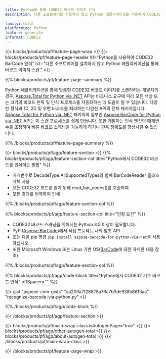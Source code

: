 ```yaml
---
title: Python을 통해 CODE32 바코드 이미지 인식
description: 다른 소프트웨어를 사용하지 않고 Python 애플리케이션을 사용하여 CODE32 기호 바코드 이미지 스캔. 
 
family: total
platformtag: Python
feature: generate
informat: CODE32
---
```

{{< blocks/products/pf/feature-page-wrap >}}
{{< blocks/products/pf/feature-page-header h1="Python을 사용하여 CODE32 BarCode 인식" h2="다른 소프트웨어를 설치하지 않고 Python 애플리케이션을 통해 바코드 이미지 스캔." >}}

{{% blocks/products/pf/feature-page-summary %}}

Python 애플리케이션을 통해 맞춤형 CODE32 바코드 이미지를 스캔하려는 개발자의 경우, [Aspose.Total for Python via .NET](https://products.aspose.com/total/python-net/) API는 비즈니스 요구에 따라 모든 색상 또는 크기의 바코드 판독 및 인식 프로세스를 자동화하는 데 도움이 될 수 있습니다. 다양한 형식과 1D, 2D 및 우편 바코드를 처리하는 다양한 API의 전체 패키지입니다. [Aspose.Total for Python via .NET](https://products.aspose.com/total/python-net/) 패키지의 일부인 [Aspose.BarCode for Python via .NET](https://products.aspose.com/barcode/python-net/) API는 이 스캔 프로세스를 쉽게 만듭니다. 또한 개발자는 인식 엔진의 매개변수를 조정하여 빠른 바코드 스캐닝을 가능하게 하거나 판독 정확도를 향상시킬 수 있습니다.

{{% /blocks/products/pf/feature-page-summary %}}

{{< blocks/products/pf/agp/feature-section >}}
{{% blocks/products/pf/agp/feature-section-col title="Python에서 CODE32 바코드를 인식하는 방법" %}}

- 매개변수로 DecodeType.AllSupportedTypes와 함께 BarCodeReader 클래스 개체 사용
- 모든 CODE32 코드를 얻기 위해 read_bar_codes()를 호출하여
- 모든 결과를 반복하여 인쇄

{{% /blocks/products/pf/agp/feature-section-col %}}

{{% blocks/products/pf/agp/feature-section-col title="인정 요건" %}}

- CODE32 바코드 스캐닝을 위해서는 Python 3.5 이상이 필요합니다.
- PyPI([Aspose.BarCode](https://pypi.org/project/aspose-barcode-for-python-via-net/))에서 직접 프로젝트 내의 참조 API 
- 또는 다음 pip 명령 ```pip install aspose-barcode-for-python-via-net```을 사용하십시오. 
- 또한 Microsoft Windows 또는 Linux 기반 OS([BarCode](https://docs.aspose.com/barcode/python-net/system-requirements/)에 대한 자세한 내용 참조) 

{{% /blocks/products/pf/agp/feature-section-col %}}

{{% blocks/products/pf/agp/code-block title="Python에서 CODE32 기호 바코드 인식" offSpacer="" %}}

{{< gist "aspose-com-gists" "aa209a7128678a76c7b3de938b8613aa" "recognize-barcode-via-python.py" >}}

{{% /blocks/products/pf/agp/code-block %}}

{{< /blocks/products/pf/agp/feature-section >}}

{{< blocks/products/pf/main-wrap-class isAutogenPage="true" >}}
{{< blocks/products/pf/agp/other-autogen-total >}}
{{< blocks/products/pf/agp/about-autogen-total >}}
{{< /blocks/products/pf/main-wrap-class >}}

{{< /blocks/products/pf/feature-page-wrap >}}